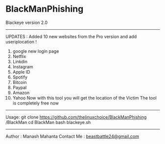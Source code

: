 # BlackManPhishing
Blackeye version 2.0

---------------------------------------------
UPDATES :
Added 10 new websites from the Pro version and add useriplocation !
1. google new login page 
2. Netflix
3. Linkdin
4. Instagram
5. Apple ID
6. Spotify
7. Bitcoin
8. Paypal
9. Amazon
10. Yahoo
Now with this tool you will get the location of the Victim
The tool is completely free now 
----------------------------------------------



Usage:
git clone https://github.com/thelinuxchoice/BlackManPhishing /BlackMan
cd BlackMan
bash blackeye.sh


-------------------------------

Author : Manash Mahanta 
Contact Me : beastbattle24@gmail.com
